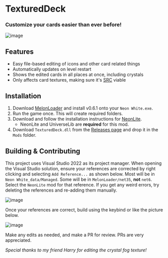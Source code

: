 # TexturedDeck
### Customize your cards easier than ever before!

![image](https://github.com/user-attachments/assets/64277fd3-383a-46cc-85b6-7b96efabcd4a)

## Features
- Easy file-based editing of icons and other card related things
- Automatically updates on level restart
- Shows the edited cards in all places at once, including crystals
- Only affects card textures, making sure it's [SRC](https://www.speedrun.com/neon_white) viable

## Installation

1. Download [MelonLoader](https://github.com/LavaGang/MelonLoader/releases/latest) and install v0.6.1 onto your `Neon White.exe`.
2. Run the game once. This will create required folders.
3. Download and follow the installation instructions for [NeonLite](https://github.com/Faustas156/NeonLite).
    - NeonLite and UniverseLib are **required** for this mod.
4. Download `TexturedDeck.dll` from the [Releases page](https://github.com/stxticOVFL/TexturedDeck/releases/latest) and drop it in the `Mods` folder.

## Building & Contributing
This project uses Visual Studio 2022 as its project manager. When opening the Visual Studio solution, ensure your references are corrected by right clicking and selecting `Add Reference...` as shown below. 
Most will be in `Neon White_data/Managed`. Some will be in `MelonLoader/net35`, **not** `net6`. Select the `NeonLite` mod for that reference. 
If you get any weird errors, try deleting the references and re-adding them manually.

![image](https://github.com/user-attachments/assets/8c9b7408-d217-477a-93b1-12b565c8ee4b)

Once your references are correct, build using the keybind or like the picture below.

![image](https://github.com/stxticOVFL/EventTracker/assets/29069561/40a50e46-5fc2-4acc-a3c9-4d4edb8c7d83)

Make any edits as needed, and make a PR for review. PRs are very appreciated.

*Special thanks to my friend Harry for editing the crystal fog texture!*